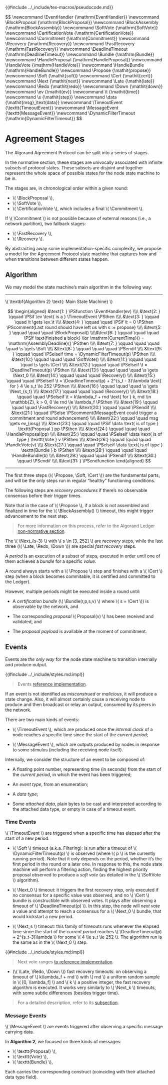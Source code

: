 {{#include ../_include/tex-macros/pseudocode.md}}

$$
\newcommand \EventHandler {\mathrm{EventHandler}}
\newcommand \BlockProposal {\mathrm{BlockProposal}}
\newcommand \BlockAssembly {\mathrm{BlockAssembly}}
\newcommand \SoftVote {\mathrm{SoftVote}}
\newcommand \CertificationVote {\mathrm{CertificationVote}}
\newcommand \Commitment {\mathrm{Commitment}}
\newcommand \Recovery {\mathrm{Recovery}}
\newcommand \FastRecovery {\mathrm{FastRecovery}}
\newcommand \DeadlineTimeout {\mathrm{DeadlineTimeout}}
\newcommand \Bundle {\mathrm{Bundle}}
\newcommand \HandleProposal {\mathrm{HandleProposal}}
\newcommand \HandleVote {\mathrm{HandleVote}}
\newcommand \HandleBundle {\mathrm{HandleBundle}}
\newcommand \Propose {\mathit{propose}}
\newcommand \Soft {\mathit{soft}}
\newcommand \Cert {\mathit{cert}}
\newcommand \Next {\mathit{next}}
\newcommand \Late {\mathit{late}}
\newcommand \Redo {\mathit{redo}}
\newcommand \Down {\mathit{down}}
\newcommand \ev {\mathit{ev}}
\newcommand \t {\mathit{time}}
\newcommand \s {\mathit{step}}
\newcommand \data {\mathit{msg}_\text\{data}}
\newcommand \TimeoutEvent {\texttt{TimeoutEvent}}
\newcommand \MessageEvent {\texttt{MessageEvent}}
\newcommand \DynamicFilterTimeout {\mathrm{DynamicFilterTimeout}}
$$

# Agreement Stages

The Algorand Agreement Protocol can be split into a series of stages.

In the normative section, these stages are univocally associated with infinite subsets
of protocol states. These subsets are disjoint and together represent the whole
space of possible states for the node state machine to be in.

The stages are, in chronological order within a given round:

- \\( \BlockProposal \\),
- \\( \SoftVote \\),
- \\( \CertificationVote \\), which includes a final \\( \Commitment \\).

If \\( \Commitment \\) is not possible because of external reasons (i.e., a network
partition), two fallback stages:

- \\( \FastRecovery \\),
- \\( \Recovery \\).

By abstracting away some implementation-specific complexity, we propose a model for
the Agreement Protocol state machine that captures how and when transitions between
different states happen.

## Algorithm

We may model the state machine’s main algorithm in the following way:

---

\\( \textbf{Algorithm 2} \text{: Main State Machine} \\)

<!-- markdownlint-disable MD013 -->
$$
\begin{aligned}
&\text{1: } \PSfunction \EventHandler(ev) \\\\
&\text{2: } \qquad \PSif \ev \text{ is a } \TimeoutEvent \PSthen \\\\
&\text{3: } \qquad \quad \t \gets \ev_\t \\\\
&\text{4: } \qquad \quad \PSif \t = 0 \PSthen \PScomment{Last round should have left us with s := propose} \\\\
&\text{5: } \qquad \quad \quad \BlockProposal() \\\\&\text{6: } \qquad \quad \quad \PSif \text{finished a block} \lor \mathrm{CurrentTime}() = \mathrm{AssemblyDeadline}() \PSthen \\\\
&\text{7: } \qquad \quad \quad \quad \s \gets \Soft \\\\
&\text{8: } \qquad \quad \quad \PSendif \\\\
&\text{9: } \qquad \quad \PSelseif time = \DynamicFilterTimeout(p) \PSthen \\\\
&\text{10:} \qquad \quad \quad \SoftVote() \\\\
&\text{11:} \qquad \quad \quad \s \gets \Cert \\\\
&\text{12:} \qquad \quad \PSelseif \t = \DeadlineTimeout(p) \PSthen \\\\
&\text{13:} \qquad \quad \quad \s \gets \Next_0 \\\\
&\text{14:} \qquad \quad \quad \Recovery() \\\\
&\text{15:} \qquad \quad \PSelseif \t = \DeadlineTimeout(p) + 2^{s_t - 3}\lambda \text{ for } 4 \le s_t \le 252 \PSthen \\\\
&\text{16:} \qquad \quad \quad \s \gets \Next_{s_t} \\\\
&\text{17:} \qquad \quad \quad \Recovery() \\\\
&\text{18:} \qquad \quad \PSelseif \t = k\lambda_f + rnd \text{ for } k, rnd \in \mathbb{Z}, k > 0, 0 \le rnd \le \lambda_f \PSthen \\\\
&\text{19:} \qquad \quad \quad \FastRecovery() \\\\
&\text{20:} \qquad \quad \PSendif \\\\
&\text{21:} \qquad \PSelse \PScomment{MessageEvent could trigger a commitment and round advancement} \\\\
&\text{22:} \qquad \quad msg \gets ev_{msg} \\\\
&\text{23:} \qquad \quad \PSif \data \text{ is of type } \texttt{Proposal } pp \PSthen \\\\
&\text{24:} \qquad \quad \quad \HandleProposal(pp) \\\\
&\text{25:} \qquad \quad \PSelseif \data \text{ is of type } \texttt{Vote } v \PSthen \\\\
&\text{26:} \qquad \quad \quad \HandleVote(v) \\\\
&\text{27:} \qquad \quad \PSelseif \data \text{ is of type } \texttt{Bundle } b \PSthen \\\\
&\text{28:} \qquad \quad \quad \HandleBundle(b) \\\\
&\text{29:} \qquad \quad \PSendif \\\\
&\text{30:} \qquad \PSendif \\\\
&\text{31: } \PSendfunction
\end{aligned}
$$
<!-- markdownlint-enable MD013 -->

---

The first three steps (\\( \Propose, \Soft, \Cert \\)) are the fundamental parts,
and will be the only steps run in regular “healthy” functioning conditions.

The following steps are _recovery procedures_ if there’s no observable consensus
before their trigger times.

Note that in the case of \\( \Propose \\), if a block is not assembled and finalized
in time for the \\( \BlockAssembly() \\) timeout, this might trigger advancement
to the next step.

> For more information on this process, refer to the Algorand Ledger [non-normative section](ledger/ledger-overview.md#block-assembly).

The \\( \Next_{s-3} \\) with \\( s \in [3, 252] \\) are _recovery_ steps, while
the last three (\\( \Late, \Redo, \Down \\)) are special _fast recovery_ steps.

A _period_ is an execution of a subset of steps, executed in order until one of
them achieves a _bundle_ for a specific _value_.

A round always starts with a \\( \Propose \\) step and finishes with a \\( \Cert \\)
step (when a block becomes commitable, it is certified and committed to the Ledger).

However, multiple periods might be executed inside a round until:

- A _certification bundle_ (\\( \Bundle(r,p,s,v) \\) where \\( s = \Cert \\)) is
observable by the network, and

- The corresponding _proposal_ \\( Proposal(v) \\) has been received and validated,
and

- The _proposal payload_ is available at the moment of commitment.

## Events

Events are _the only way_ for the node state machine to transition internally and
produce output.

{{#include ../_include/styles.md:impl}}
> Events [reference implementation](https://github.com/algorand/go-algorand/blob/c60db8dbc4b0dd164f0bb764e1464d4ebef38bb4/agreement/events.go#L76).

If an event is not identified as _misconstrued_ or _malicious_, it will produce
a state change. Also, it will almost certainly cause a receiving node to
produce and then broadcast or relay an output, consumed by its peers in the network.

There are two main kinds of events:

- \\( \TimeoutEvent \\), which are produced once the _internal clock_ of a node
reaches a specific time since the start of the _current period_;

- \\( \MessageEvent \\), which are outputs produced by nodes in response to some
stimulus (including the receiving node itself).

Internally, we consider the structure of an event to be composed of:

- A floating point number, representing time (in seconds) from the start of the
_current period_, in which the event has been triggered;

- An _event type_, from an enumeration;

- A _data type_;

- Some _attached data_, plain bytes to be cast and interpreted according to the attached
data type, or empty in case of a timeout event.

### Time Events

\\( \TimeoutEvent \\) are triggered when a specific time has elapsed after the start
of a new period.

- \\( \Soft \\) timeout (a.k.a. Filtering): is run after a timeout of \\( \DynamicFilterTimeout(p) \\)
is observed (where \\( p \\) is the currently running period). Note that it only
depends on the period, whether it’s the first period in the round or a later one.
In response to this, the node state machine will perform a filtering action, finding
the highest priority proposal observed to produce a _soft vote_ (as detailed in
the \\( \SoftVote \\) algorithm).

- \\( \Next_0 \\) timeout: it triggers the first recovery step, only executed if
no consensus for a specific value was observed, and no \\( \Cert \\) bundle is
constructible with observed votes. It plays after observing a timeout of \\( \DeadlineTimeout(p) \\).
In this step, the node will _next vote_ a value and attempt to reach a consensus
for a \\( \Next_0 \\) bundle, that would kickstart a new period.

- \\( \Next_s \\) timeout: this family of timeouts runs whenever the elapsed time
since the start of the _current period_ reaches \\( \DeadlineTimeout(p) + 2^{s_t-3}\lambda \\)
for some \\( 4 \le s_t \le 252 \\). The algorithm run is the same as in the \\( \Next_0 \\)
step.

{{#include ../_include/styles.md:impl}}
> Next vote ranges [to reference implementation](https://github.com/algorand/go-algorand/blob/55011f93fddb181c643f8e3f3d3391b62832e7cd/agreement/types.go#L103C15-L103C29).

- (\\( \Late, \Redo, \Down \\)) fast recovery timeouts: on observing a timeout of
\\( k\lambda_f + rnd \\) with \\( rnd \\) a uniform random sample in \\( [0, \lambda_f] \\)
and \\( k \\) a positive integer, the fast recovery algorithm is executed. It works
very similarly to \\( \Next_k \\) timeouts, with some subtle differences (besides
trigger time).

> For a detailed description, refer to its [subsection](#late-redo-and-down-votes).

### Message Events

\\( \MessageEvent \\) are events triggered after observing a specific message carrying
data.

In **Algorithm 2**, we focused on three kinds of messages:

- \\( \texttt{Proposal} \\),
- \\( \texttt{Vote} \\),
- \\( \texttt{Bundle} \\),

Each carries the corresponding construct (coinciding with their attached data type
field).
